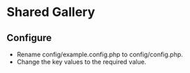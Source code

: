 # Shared Gallery

## Configure

- Rename config/example.config.php to config/config.php.
- Change the key values to the required value.
